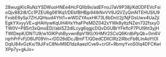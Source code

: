 28wugjKicRuNzYSDWuoHNEe4HcFQIlb9x/adEFnoJ7aV9P38j/KdODFEVcFsioQjv882i8/Cc1PZEU6g061Kq1/DEbfBHBjp94IkNvVV9JQVZyQmNTEHUSlU9FxsbE6ySp7ZHJQHsud4Yht1+wWDZYAuxHK73L6bDnI/2j/NjFDsUwx4UaZjlEgkYXvyyVE+qHAHywKqUH4HxYhaFPeMDZ042xYWk8yttzNZen732fsxyOTW0V+P85rt3xQmoED//ablSZ2dILcyg6qgjcDQvDGUBrYFkflcP7PUl9ht3yjHTWlDepK/DNTU9/w1GlKPshByvwnBpV19G/XHMV2SCsQ6KrdbPpQb+0m6VrqrhPrFvFjO6IJf09Vn+rDD26dDcJBmFT/QDedCDllClRz2iRbcFb8LInAoYtOIDqlU84vGzKx/19JiFxC8NvM9D1dzAaezlCve9+crGf+9bmyYvoS0Iq4DFCKwlXPp7y+gkJo=
